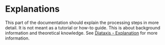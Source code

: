 # Explanations
This part of the documentation should explain the processing steps in more detail. It is not meant as a tutorial or how-to guide. This is about background information and theoretical knowledge. See [Diataxis - Explanation](https://diataxis.fr/explanation/) for more information.
